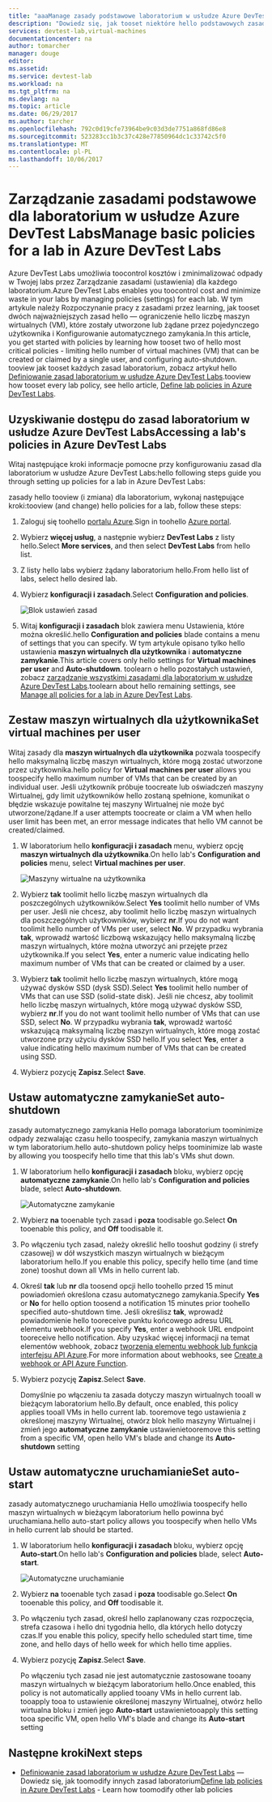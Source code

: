```yaml
---
title: "aaaManage zasady podstawowe laboratorium w usłudze Azure DevTest Labs | Dokumentacja firmy Microsoft"
description: "Dowiedz się, jak tooset niektóre hello podstawowych zasad (ustawienia) dla laboratorium w usłudze DevTest Labs"
services: devtest-lab,virtual-machines
documentationcenter: na
author: tomarcher
manager: douge
editor: 
ms.assetid: 
ms.service: devtest-lab
ms.workload: na
ms.tgt_pltfrm: na
ms.devlang: na
ms.topic: article
ms.date: 06/29/2017
ms.author: tarcher
ms.openlocfilehash: 792c0d19cfe73964be9c03d3de7751a868fd86e8
ms.sourcegitcommit: 523283cc1b3c37c428e77850964dc1c33742c5f0
ms.translationtype: MT
ms.contentlocale: pl-PL
ms.lasthandoff: 10/06/2017
---
```

# <a name="manage-basic-policies-for-a-lab-in-azure-devtest-labs"></a><span data-ttu-id="1b575-103">Zarządzanie zasadami podstawowe dla laboratorium w usłudze Azure DevTest Labs</span><span class="sxs-lookup"><span data-stu-id="1b575-103">Manage basic policies for a lab in Azure DevTest Labs</span></span>

<span data-ttu-id="1b575-104">Azure DevTest Labs umożliwia toocontrol kosztów i zminimalizować odpady w Twojej labs przez Zarządzanie zasadami (ustawienia) dla każdego laboratorium.</span><span class="sxs-lookup"><span data-stu-id="1b575-104">Azure DevTest Labs enables you toocontrol cost and minimize waste in your labs by managing policies (settings) for each lab.</span></span> <span data-ttu-id="1b575-105">W tym artykule należy Rozpoczynanie pracy z zasadami przez learning, jak tooset dwóch najważniejszych zasad hello — ograniczenie hello liczbę maszyn wirtualnych (VM), które zostały utworzone lub żądane przez pojedynczego użytkownika i Konfigurowanie automatycznego zamykania.</span><span class="sxs-lookup"><span data-stu-id="1b575-105">In this article, you get started with policies by learning how tooset two of hello most critical policies - limiting hello number of virtual machines (VM) that can be created or claimed by a single user, and configuring auto-shutdown.</span></span> <span data-ttu-id="1b575-106">tooview jak tooset każdych zasad laboratorium, zobacz artykuł hello [Definiowanie zasad laboratorium w usłudze Azure DevTest Labs](devtest-lab-set-lab-policy.md).</span><span class="sxs-lookup"><span data-stu-id="1b575-106">tooview how tooset every lab policy, see hello article, [Define lab policies in Azure DevTest Labs](devtest-lab-set-lab-policy.md).</span></span>  

## <a name="accessing-a-labs-policies-in-azure-devtest-labs"></a><span data-ttu-id="1b575-107">Uzyskiwanie dostępu do zasad laboratorium w usłudze Azure DevTest Labs</span><span class="sxs-lookup"><span data-stu-id="1b575-107">Accessing a lab's policies in Azure DevTest Labs</span></span>
<span data-ttu-id="1b575-108">Witaj następujące kroki informacje pomocne przy konfigurowaniu zasad dla laboratorium w usłudze Azure DevTest Labs:</span><span class="sxs-lookup"><span data-stu-id="1b575-108">hello following steps guide you through setting up policies for a lab in Azure DevTest Labs:</span></span>

<span data-ttu-id="1b575-109">zasady hello tooview (i zmiana) dla laboratorium, wykonaj następujące kroki:</span><span class="sxs-lookup"><span data-stu-id="1b575-109">tooview (and change) hello policies for a lab, follow these steps:</span></span>

1. <span data-ttu-id="1b575-110">Zaloguj się toohello [portalu Azure](http://go.microsoft.com/fwlink/p/?LinkID=525040).</span><span class="sxs-lookup"><span data-stu-id="1b575-110">Sign in toohello [Azure portal](http://go.microsoft.com/fwlink/p/?LinkID=525040).</span></span>

1. <span data-ttu-id="1b575-111">Wybierz **więcej usług**, a następnie wybierz **DevTest Labs** z listy hello.</span><span class="sxs-lookup"><span data-stu-id="1b575-111">Select **More services**, and then select **DevTest Labs** from hello list.</span></span>

1. <span data-ttu-id="1b575-112">Z listy hello labs wybierz żądany laboratorium hello.</span><span class="sxs-lookup"><span data-stu-id="1b575-112">From hello list of labs, select hello desired lab.</span></span>   

1. <span data-ttu-id="1b575-113">Wybierz **konfiguracji i zasadach**.</span><span class="sxs-lookup"><span data-stu-id="1b575-113">Select **Configuration and policies**.</span></span>

    ![Blok ustawień zasad](./media/devtest-lab-set-lab-policy/policies-menu.png)

1. <span data-ttu-id="1b575-115">Witaj **konfiguracji i zasadach** blok zawiera menu Ustawienia, które można określić.</span><span class="sxs-lookup"><span data-stu-id="1b575-115">hello **Configuration and policies** blade contains a menu of settings that you can specify.</span></span> <span data-ttu-id="1b575-116">W tym artykule opisano tylko hello ustawienia **maszyn wirtualnych dla użytkownika** i **automatyczne zamykanie**.</span><span class="sxs-lookup"><span data-stu-id="1b575-116">This article covers only hello settings for **Virtual machines per user** and **Auto-shutdown**.</span></span> <span data-ttu-id="1b575-117">toolearn o hello pozostałych ustawień, zobacz [zarządzanie wszystkimi zasadami dla laboratorium w usłudze Azure DevTest Labs](./devtest-lab-set-lab-policy.md).</span><span class="sxs-lookup"><span data-stu-id="1b575-117">toolearn about hello remaining settings, see [Manage all policies for a lab in Azure DevTest Labs](./devtest-lab-set-lab-policy.md).</span></span> 
   
## <a name="set-virtual-machines-per-user"></a><span data-ttu-id="1b575-118">Zestaw maszyn wirtualnych dla użytkownika</span><span class="sxs-lookup"><span data-stu-id="1b575-118">Set virtual machines per user</span></span>
<span data-ttu-id="1b575-119">Witaj zasady dla **maszyn wirtualnych dla użytkownika** pozwala toospecify hello maksymalną liczbę maszyn wirtualnych, które mogą zostać utworzone przez użytkownika.</span><span class="sxs-lookup"><span data-stu-id="1b575-119">hello policy for **Virtual machines per user** allows you toospecify hello maximum number of VMs that can be created by an individual user.</span></span> <span data-ttu-id="1b575-120">Jeśli użytkownik próbuje toocreate lub oświadczeń maszyny Wirtualnej, gdy limit użytkowników hello zostaną spełnione, komunikat o błędzie wskazuje powitalne tej maszyny Wirtualnej nie może być utworzone/żądane.</span><span class="sxs-lookup"><span data-stu-id="1b575-120">If a user attempts toocreate or claim a VM when hello user limit has been met, an error message indicates that hello VM cannot be created/claimed.</span></span> 

1. <span data-ttu-id="1b575-121">W laboratorium hello **konfiguracji i zasadach** menu, wybierz opcję **maszyn wirtualnych dla użytkownika**.</span><span class="sxs-lookup"><span data-stu-id="1b575-121">On hello lab's **Configuration and policies** menu, select **Virtual machines per user**.</span></span>
   
    ![Maszyny wirtualne na użytkownika](./media/devtest-lab-set-lab-policy/max-vms-per-user.png)

1. <span data-ttu-id="1b575-123">Wybierz **tak** toolimit hello liczbę maszyn wirtualnych dla poszczególnych użytkowników.</span><span class="sxs-lookup"><span data-stu-id="1b575-123">Select **Yes** toolimit hello number of VMs per user.</span></span> <span data-ttu-id="1b575-124">Jeśli nie chcesz, aby toolimit hello liczbę maszyn wirtualnych dla poszczególnych użytkowników, wybierz **nr**.</span><span class="sxs-lookup"><span data-stu-id="1b575-124">If you do not want toolimit hello number of VMs per user, select **No**.</span></span> <span data-ttu-id="1b575-125">W przypadku wybrania **tak**, wprowadź wartość liczbową wskazujący hello maksymalną liczbę maszyn wirtualnych, które można utworzyć ani przejęte przez użytkownika.</span><span class="sxs-lookup"><span data-stu-id="1b575-125">If you select **Yes**, enter a numeric value indicating hello maximum number of VMs that can be created or claimed by a user.</span></span> 

1. <span data-ttu-id="1b575-126">Wybierz **tak** toolimit hello liczbę maszyn wirtualnych, które mogą używać dysków SSD (dysk SSD).</span><span class="sxs-lookup"><span data-stu-id="1b575-126">Select **Yes** toolimit hello number of VMs that can use SSD (solid-state disk).</span></span> <span data-ttu-id="1b575-127">Jeśli nie chcesz, aby toolimit hello liczbę maszyn wirtualnych, które mogą używać dysków SSD, wybierz **nr**.</span><span class="sxs-lookup"><span data-stu-id="1b575-127">If you do not want toolimit hello number of VMs that can use SSD, select **No**.</span></span> <span data-ttu-id="1b575-128">W przypadku wybrania **tak**, wprowadź wartość wskazującą maksymalną liczbę maszyn wirtualnych, które mogą zostać utworzone przy użyciu dysków SSD hello.</span><span class="sxs-lookup"><span data-stu-id="1b575-128">If you select **Yes**, enter a value indicating hello maximum number of VMs that can be created using SSD.</span></span> 

1. <span data-ttu-id="1b575-129">Wybierz pozycję **Zapisz**.</span><span class="sxs-lookup"><span data-stu-id="1b575-129">Select **Save**.</span></span>

## <a name="set-auto-shutdown"></a><span data-ttu-id="1b575-130">Ustaw automatyczne zamykanie</span><span class="sxs-lookup"><span data-stu-id="1b575-130">Set auto-shutdown</span></span>
<span data-ttu-id="1b575-131">zasady automatycznego zamykania Hello pomaga laboratorium toominimize odpady zezwalając czasu hello toospecify, zamykania maszyn wirtualnych w tym laboratorium.</span><span class="sxs-lookup"><span data-stu-id="1b575-131">hello auto-shutdown policy helps toominimize lab waste by allowing you toospecify hello time that this lab's VMs shut down.</span></span>

1. <span data-ttu-id="1b575-132">W laboratorium hello **konfiguracji i zasadach** bloku, wybierz opcję **automatyczne zamykanie**.</span><span class="sxs-lookup"><span data-stu-id="1b575-132">On hello lab's **Configuration and policies** blade, select **Auto-shutdown**.</span></span>
   
    ![Automatyczne zamykanie](./media/devtest-lab-set-lab-policy/auto-shutdown.png)

1. <span data-ttu-id="1b575-134">Wybierz **na** tooenable tych zasad i **poza** toodisable go.</span><span class="sxs-lookup"><span data-stu-id="1b575-134">Select **On** tooenable this policy, and **Off** toodisable it.</span></span>

1. <span data-ttu-id="1b575-135">Po włączeniu tych zasad, należy określić hello tooshut godziny (i strefy czasowej) w dół wszystkich maszyn wirtualnych w bieżącym laboratorium hello.</span><span class="sxs-lookup"><span data-stu-id="1b575-135">If you enable this policy, specify hello time (and time zone) tooshut down all VMs in hello current lab.</span></span>

1. <span data-ttu-id="1b575-136">Określ **tak** lub **nr** dla toosend opcji hello toohello przed 15 minut powiadomień określona czasu automatycznego zamykania.</span><span class="sxs-lookup"><span data-stu-id="1b575-136">Specify **Yes** or **No** for hello option toosend a notification 15 minutes prior toohello specified auto-shutdown time.</span></span> <span data-ttu-id="1b575-137">Jeśli określisz **tak**, wprowadź powiadomienie hello tooreceive punktu końcowego adresu URL elementu webhook.</span><span class="sxs-lookup"><span data-stu-id="1b575-137">If you specify **Yes**, enter a webhook URL endpoint tooreceive hello notification.</span></span> <span data-ttu-id="1b575-138">Aby uzyskać więcej informacji na temat elementów webhook, zobacz [tworzenia elementu webhook lub funkcja interfejsu API Azure](../azure-functions/functions-create-a-web-hook-or-api-function.md).</span><span class="sxs-lookup"><span data-stu-id="1b575-138">For more information about webhooks, see [Create a webhook or API Azure Function](../azure-functions/functions-create-a-web-hook-or-api-function.md).</span></span> 

1. <span data-ttu-id="1b575-139">Wybierz pozycję **Zapisz**.</span><span class="sxs-lookup"><span data-stu-id="1b575-139">Select **Save**.</span></span>

    <span data-ttu-id="1b575-140">Domyślnie po włączeniu ta zasada dotyczy maszyn wirtualnych tooall w bieżącym laboratorium hello.</span><span class="sxs-lookup"><span data-stu-id="1b575-140">By default, once enabled, this policy applies tooall VMs in hello current lab.</span></span> <span data-ttu-id="1b575-141">tooremove tego ustawienia z określonej maszyny Wirtualnej, otwórz blok hello maszyny Wirtualnej i zmień jego **automatyczne zamykanie** ustawienie</span><span class="sxs-lookup"><span data-stu-id="1b575-141">tooremove this setting from a specific VM, open hello VM's blade and change its **Auto-shutdown** setting</span></span> 

## <a name="set-auto-start"></a><span data-ttu-id="1b575-142">Ustaw automatyczne uruchamianie</span><span class="sxs-lookup"><span data-stu-id="1b575-142">Set auto-start</span></span>
<span data-ttu-id="1b575-143">zasady automatycznego uruchamiania Hello umożliwia toospecify hello maszyn wirtualnych w bieżącym laboratorium hello powinna być uruchamiana.</span><span class="sxs-lookup"><span data-stu-id="1b575-143">hello auto-start policy allows you toospecify when hello VMs in hello current lab should be started.</span></span>  

1. <span data-ttu-id="1b575-144">W laboratorium hello **konfiguracji i zasadach** bloku, wybierz opcję **Auto-start**.</span><span class="sxs-lookup"><span data-stu-id="1b575-144">On hello lab's **Configuration and policies** blade, select **Auto-start**.</span></span>
   
    ![Automatyczne uruchamianie](./media/devtest-lab-set-lab-policy/auto-start.png)

2. <span data-ttu-id="1b575-146">Wybierz **na** tooenable tych zasad i **poza** toodisable go.</span><span class="sxs-lookup"><span data-stu-id="1b575-146">Select **On** tooenable this policy, and **Off** toodisable it.</span></span>

3. <span data-ttu-id="1b575-147">Po włączeniu tych zasad, określ hello zaplanowany czas rozpoczęcia, strefa czasowa i hello dni tygodnia hello, dla których hello dotyczy czas.</span><span class="sxs-lookup"><span data-stu-id="1b575-147">If you enable this policy, specify hello scheduled start time, time zone, and hello days of hello week for which hello time applies.</span></span> 

4. <span data-ttu-id="1b575-148">Wybierz pozycję **Zapisz**.</span><span class="sxs-lookup"><span data-stu-id="1b575-148">Select **Save**.</span></span>

    <span data-ttu-id="1b575-149">Po włączeniu tych zasad nie jest automatycznie zastosowane tooany maszyn wirtualnych w bieżącym laboratorium hello.</span><span class="sxs-lookup"><span data-stu-id="1b575-149">Once enabled, this policy is not automatically applied tooany VMs in hello current lab.</span></span> <span data-ttu-id="1b575-150">tooapply tooa to ustawienie określonej maszyny Wirtualnej, otwórz hello wirtualna bloku i zmień jego **Auto-start** ustawienie</span><span class="sxs-lookup"><span data-stu-id="1b575-150">tooapply this setting tooa specific VM, open hello VM's blade and change its **Auto-start** setting</span></span> 

## <a name="next-steps"></a><span data-ttu-id="1b575-151">Następne kroki</span><span class="sxs-lookup"><span data-stu-id="1b575-151">Next steps</span></span>

- <span data-ttu-id="1b575-152">[Definiowanie zasad laboratorium w usłudze Azure DevTest Labs](devtest-lab-set-lab-policy.md) — Dowiedz się, jak toomodify innych zasad laboratorium</span><span class="sxs-lookup"><span data-stu-id="1b575-152">[Define lab policies in Azure DevTest Labs](devtest-lab-set-lab-policy.md) - Learn how toomodify other lab policies</span></span> 
